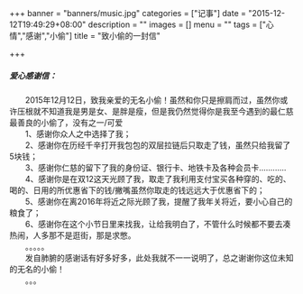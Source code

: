 +++
banner = "banners/music.jpg"
categories = ["记事"]
date = "2015-12-12T19:49:29+08:00"
description = ""
images = []
menu = ""
tags = ["心情","感谢","小偷"]
title = "致小偷的一封信"

+++

<!--more-->
##### 爱心感谢信：
&emsp;&emsp;2015年12月12日，致我亲爱的无名小偷！虽然和你只是擦肩而过，虽然你或许压根就不知道我是男是女、是胖是瘦，但是我仍然觉得你是我至今遇到的最仁慈最善良的小偷了，没有之一/可爱		
&emsp;&emsp;1、感谢你众人之中选择了我；		
&emsp;&emsp;2、感谢你在历经千辛打开我包包的双层拉链后只取走了钱，虽然只给我留了5块钱；	
&emsp;&emsp;3、感谢你仁慈的留下了我的身份证、银行卡、地铁卡及各种会员卡............	
&emsp;&emsp;4、感谢你是在双12这天光顾了我，取走了我利用支付宝买各种穿的、吃的、喝的、日用的所优惠省下的钱/撇嘴虽然你取走的钱远远大于优惠省下的；	
&emsp;&emsp;5、感谢你在离2016年将近之际光顾了我，提醒了我年关将近，要小心自己的粮食了；	
&emsp;&emsp;6、感谢你在这个小节日里来找我，让给我明白了，不管什么时候都不要去凑热闹，人多那不是逛街，那是求憋。		
&emsp;&emsp;。。。。。		
&emsp;&emsp;发自肺腑的感谢话有好多好多，此处我就不一一说明了，总之谢谢你这位未知的无名的小偷！			
&emsp;&emsp;。。。	